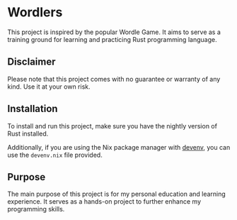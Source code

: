 # Wordlers

This project is inspired by the popular Wordle Game. It aims to serve as a training ground for learning and practicing Rust programming language.

## Disclaimer

Please note that this project comes with no guarantee or warranty of any kind. Use it at your own risk.

## Installation

To install and run this project, make sure you have the nightly version of Rust installed.

Additionally, if you are using the Nix package manager with [devenv](https://devenv.sh/), you can use the `devenv.nix` file provided.

## Purpose

The main purpose of this project is for my personal education and learning experience. It serves as a hands-on project to further enhance my programming skills.

